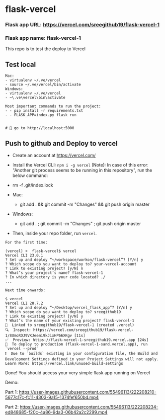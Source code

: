 # flask-vercel

### Flask app URL: https://vercel.com/sreegithub19/flask-vercel-1

### Flask app name: flask-vercel-1

This repo is to test the deploy to Vercel

## Test local

```
Mac:
- virtualenv ~/.ve/vercel
- source ~/.ve/vercel/bin/activate
Windows:
- virtualenv ~/.ve/vercel
- ~\.ve\vercel\bin\activate

Most important commands to run the project:
- - pip install -r requirements.txt
- - FLASK_APP=index.py flask run


# 🚀 go to http://localhost:5000
```

## Push to github and Deploy to vercel

- Create an account at https://vercel.com/
- Install the Vercel CLI: `npm i -g vercel`
(Note): 
In case of this error: "Another git process seems to be running in this repository", run the below command:
 - rm -f .git/index.lock
 
- Mac:
  - git add . && git commit -m "Changes" && git push origin master
- Windows: 
  - git add . ; git commit -m "Changes" ; git push origin master
- Then, inside your repo folder, run `vercel`.

```
For the first time:

(vercel) ➜  flask-vercel$ vercel
Vercel CLI 23.0.1
? Set up and deploy “~/workspace/workon/flask-vercel”? [Y/n] y
? Which scope do you want to deploy to? your-vercel-account
? Link to existing project? [y/N] n
? What’s your project’s name? flask-vercel-1
? In which directory is your code located? ./
...
```

```
Next time onwards:

$ vercel
Vercel CLI 28.7.2
? Set up and deploy “~/Desktop/vercel_flask_app”? [Y/n] y
? Which scope do you want to deploy to? sreegithub19
? Link to existing project? [y/N] y
? What’s the name of your existing project? flask-vercel-1
🔗  Linked to sreegithub19/flask-vercel-1 (created .vercel)
🔍  Inspect: https://vercel.com/sreegithub19/flask-vercel-1/8UmoRDJ9VKJeemi9kJixHP66XKgv [11s]
✅  Preview: https://flask-vercel-1-sreegithub19.vercel.app [24s]
📝  To deploy to production (flask-vercel-1-sand.vercel.app), run `vercel --prod`
❗️  Due to `builds` existing in your configuration file, the Build and Development Settings defined in your Project Settings will not apply. Learn More: https://vercel.link/unused-build-settings
```

Done! You should access your very simple flask app running on Vercel


Demo:

Part 1:
https://user-images.githubusercontent.com/55496113/222208210-5677c17c-fc11-4303-9a15-1374fef650bd.mp4

Part 2:
https://user-images.githubusercontent.com/55496113/222208234-ed848685-f20c-4a86-9da3-06b42a2c2299.mp4



